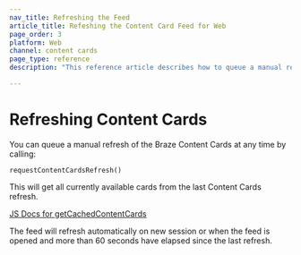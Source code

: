 ```yaml
---
nav_title: Refreshing the Feed
article_title: Refeshing the Content Card Feed for Web
page_order: 3
platform: Web
channel: content cards
page_type: reference
description: "This reference article describes how to queue a manual refresh of your Content Cards."

---
```


# Refreshing Content Cards

 You can queue a manual refresh of the Braze Content Cards at any time by calling:

`requestContentCardsRefresh()`

This will get all currently available cards from the last Content Cards refresh.

[JS Docs for getCachedContentCards](https://js.appboycdn.com/web-sdk/latest/doc/module-appboy.html#.getCachedContentCards)

The feed will refresh automatically on new session or when the feed is opened and more than 60 seconds have elapsed since the last refresh.
